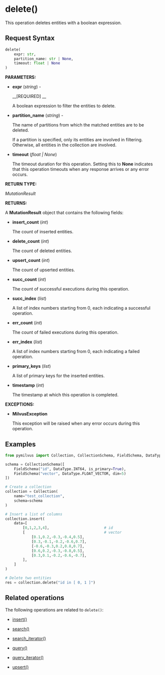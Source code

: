 # delete()

This operation deletes entities with a boolean expression.

## Request Syntax

```python
delete(
    expr: str, 
    partition_name: str | None, 
    timeout: float | None
)
```

__PARAMETERS:__

- __expr__ (_string_) -

    __[REQUIRED] __

    A boolean expression to filter the entities to delete.

- __partition_name__ (_string_) -

    The name of partitions from which the matched entities are to be deleted.

    If a partition is specified, only its entities are involved in filtering. Otherwise, all entities in the collection are involved.

- __timeout__ (_float _|_ None_)  

    The timeout duration for this operation. Setting this to __None__ indicates that this operation timeouts when any response arrives or any error occurs.

__RETURN TYPE:__

_MutationResult_

__RETURNS:__

A __MutationResult__ object that contains the following fields:

- __insert_count__ (_int_)

    The count of inserted entities.

- __delete_count__ (_int_)

    The count of deleted entities.

- __upsert_count__ (_int_)

    The count of upserted entities.

- __succ_count__ (_int_)

    The count of successful executions during this operation.

- __succ_index__ (_list_)

    A list of index numbers starting from 0, each indicating a successful operation.

- __err_count__ (_int_)

    The count of failed executions during this operation.

- __err_index__ (_list_)

    A list of index numbers starting from 0, each indicating a failed operation.

- __primary_keys__ (_list_)

    A list of primary keys for the inserted entities.

- __timestamp__ (_int_)

    The timestamp at which this operation is completed.

__EXCEPTIONS:__

- __MilvusException__

    This exception will be raised when any error occurs during this operation.

## Examples

```python
from pymilvus import Collection, CollectionSchema, FieldSchema, DataType

schema = CollectionSchema([
    FieldSchema("id", DataType.INT64, is_primary=True),
    FieldSchema("vector", DataType.FLOAT_VECTOR, dim=5)
])

# Create a collection
collection = Collection(
    name="test_collection",
    schema=schema
)

# Insert a list of columns
collection.insert(
    data=[
        [0,1,2,3,4],                         # id
        [                                    # vector
            [0.1,0.2,-0.3,-0.4,0.5],
            [0.3,-0.1,-0.2,-0.6,0.7],
            [-0.6,-0.3,0.2,0.8,0.7],
            [0.6,0.2,-0.3,-0.8,0.5],
            [0.3,0.1,-0.2,-0.6,-0.7],
        ],
    ]
)

# Delete two entities
res = collection.delete("id in [ 0, 1 ]")

```

## Related operations

The following operations are related to `delete()`:

- [insert()](./insert.md)

- [search()](./search.md)

- [search_iterator()](./search_iterator.md)

- [query()](./query.md)

- [query_iterator()](./query_iterator.md)

- [upsert()](./upsert.md)

